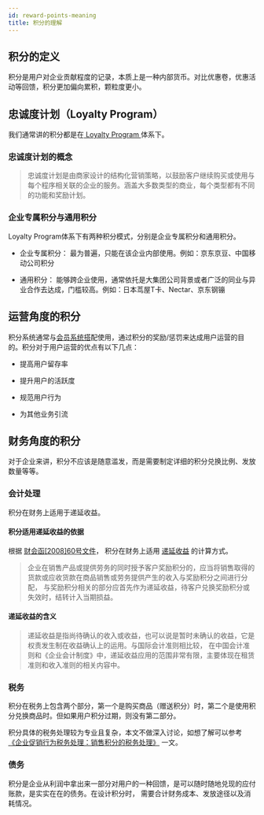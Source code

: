 ```yaml
---
id: reward-points-meaning
title: 积分的理解
---
```

## 积分的定义

积分是用户对企业贡献程度的记录，本质上是一种内部货币。对比优惠卷，优惠活动等回馈，积分更加偏向累积，颗粒度更小。

## 忠诚度计划（Loyalty Program）

我们通常讲的积分都是在[ Loyalty Program ](https://en.wikipedia.org/wiki/Loyalty_program)体系下。

### 忠诚度计划的概念

> 忠诚度计划是由商家设计的结构化营销策略，以鼓励客户继续购买或使用与每个程序相关联的企业的服务。涵盖大多数类型的商业，每个类型都有不同的功能和奖励计划。

### 企业专属积分与通用积分

Loyalty Program体系下有两种积分模式，分别是企业专属积分和通用积分。

- 企业专属积分：
    最为普遍，只能在该企业内部使用。例如：京东京豆、中国移动公司积分
    
- 通用积分：
    能够跨企业使用，通常依托是大集团公司背景或者广泛的同业与异业合作去达成，门槛较高。例如：日本茑屋T卡、Nectar、京东钢镚

## 运营角度的积分

积分系统通常与[会员系统搭](#)配使用，通过积分的奖励/惩罚来达成用户运营的目的。积分对于用户运营的优点有以下几点：

- 提高用户留存率

- 提升用户的活跃度

- 规范用户行为

- 为其他业务引流

## 财务角度的积分

对于企业来讲，积分不应该是随意滥发，而是需要制定详细的积分兑换比例、发放数量等等。

### 会计处理

积分在财务上适用于递延收益。

#### 积分适用递延收益的依据

根据 [财会函[2008]60号文件](http://kjs.mof.gov.cn/zhengwuxinxi/gongzuotongzhi/200812/t20081231_105359.html)，
积分在财务上适用 [递延收益](https://baike.baidu.com/item/%E9%80%92%E5%BB%B6%E6%94%B6%E7%9B%8A) 的计算方式。
> 企业在销售产品或提供劳务的同时授予客户奖励积分的，应当将销售取得的货款或应收货款在商品销售或劳务提供产生的收入与奖励积分之间进行分配，
与奖励积分相关的部分应首先作为递延收益，待客户兑换奖励积分或失效时，结转计入当期损益。

#### 递延收益的含义

> 递延收益是指尚待确认的收入或收益，也可以说是暂时未确认的收益，它是权责发生制在收益确认上的运用。与国际会计准则相比较，
在中国会计准则和《企业会计制度》中，递延收益应用的范围非常有限，主要体现在租赁准则和收入准则的相关内容中。

### 税务

积分在税务上包含两个部分，第一个是购买商品（赠送积分）时，第二个是使用积分兑换商品时。但如果用户积分过期，则没有第二部分。

积分具体的税务处理较为专业且复杂，本文不做深入讨论，如想了解可以参考
 [《企业促销行为税务处理：销售积分的税务处理》](http://www.chinaacc.com/kuaijishiwu/gssw/zh1703071035.shtml) 一文。

### 债务

积分是企业从利润中拿出来一部分对用户的一种回馈，是可以随时随地兑现的应付账款，是实实在在的债务。在设计积分时，
需要合计财务成本、发放途径以及消耗情况。